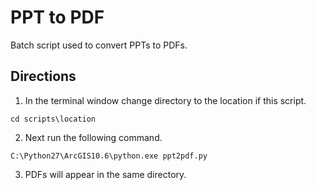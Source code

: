 # PPT to PDF

Batch script used to convert PPTs to PDFs.


## Directions
1. In the terminal window change directory to the location if this script.
```
cd scripts\location
```

2. Next run the following command.
```
C:\Python27\ArcGIS10.6\python.exe ppt2pdf.py
```

3. PDFs will appear in the same directory.
